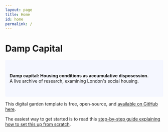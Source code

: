 ```yaml
---
layout: page
title: Home
id: home
permalink: /
---
```


# Damp Capital
<p style="padding: 3em 1em; background: #f5f7ff; border-radius: 4px;">
 <span style="font-weight: bold">Damp capital: Housing conditions as accumulative disposession.</span><br>A live archive of research, examining London's social housing.
</p>

This digital garden template is free, open-source, and [available on GitHub here](https://github.com/maximevaillancourt/digital-garden-jekyll-template).

The easiest way to get started is to read this [step-by-step guide explaining how to set this up from scratch](https://maximevaillancourt.com/blog/setting-up-your-own-digital-garden-with-jekyll).

<style>
  .wrapper {
    max-width: 46em;
  }
</style>
